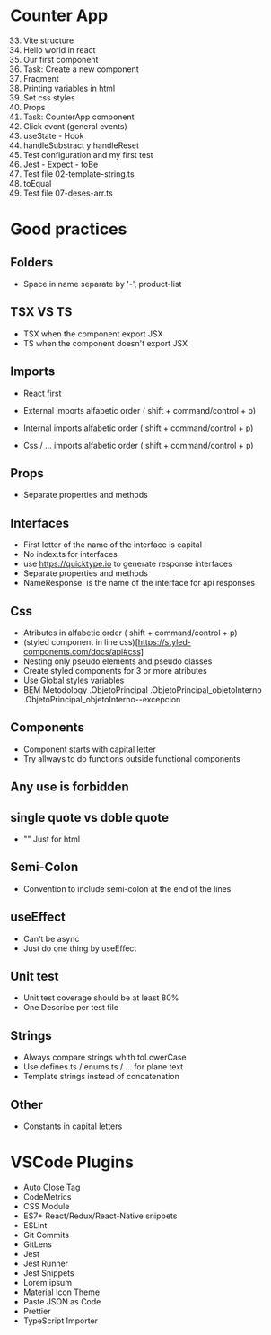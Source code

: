 # Counter App

33. Vite structure
34. Hello world in react
35. Our first component
36. Task: Create a new component
37. Fragment
38. Printing variables in html
39. Set css styles
40. Props
43. Task: CounterApp component
44. Click event (general events)
45. useState - Hook
46. handleSubstract y handleReset
52. Test configuration and my first test
53. Jest - Expect - toBe
54. Test file 02-template-string.ts
55. toEqual
56. Test file 07-deses-arr.ts


# Good practices

## Folders
- Space in name separate by '-', product-list

## TSX VS TS
- TSX when the component export JSX
- TS when the component doesn't export JSX

## Imports
- React first
- External imports alfabetic order ( shift + command/control + p)

- Internal imports alfabetic order ( shift + command/control + p)

- Css / ... imports alfabetic order ( shift + command/control + p)

## Props
- Separate properties and methods

## Interfaces
- First letter of the name of the interface is capital
- No index.ts for interfaces
- use https://quicktype.io to generate response interfaces
- Separate properties and methods
- NameResponse: is the name of the interface for api responses

## Css
- Atributes in alfabetic order ( shift + command/control + p)
- (styled component in line css)[https://styled-components.com/docs/api#css]
- Nesting only pseudo elements and pseudo classes
- Create styled components for 3 or more atributes
- Use Global styles variables
- BEM Metodology
    .ObjetoPrincipal
    .ObjetoPrincipal_objetoInterno
    .ObjetoPrincipal_objetoInterno--excepcion

## Components
- Component starts with capital letter
- Try allways to do functions outside functional components

## Any use is forbidden


## single quote vs doble quote
- "" Just for html

## Semi-Colon
- Convention to include semi-colon at the end of the lines

## useEffect
- Can't be async
- Just do one thing by useEffect

## Unit test
- Unit test coverage should be at least 80%
- One Describe per test file

## Strings
- Always compare strings whith toLowerCase
- Use defines.ts / enums.ts / ... for plane text
- Template strings instead of concatenation

## Other
- Constants in capital letters


# VSCode Plugins
- Auto Close Tag
- CodeMetrics
- CSS Module
- ES7+ React/Redux/React-Native snippets
- ESLint
- Git Commits
- GitLens
- Jest
- Jest Runner
- Jest Snippets
- Lorem ipsum
- Material Icon Theme
- Paste JSON as Code
- Prettier
- TypeScript Importer
